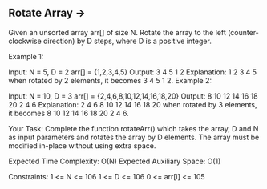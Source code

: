 Rotate Array  ->
-------------



Given an unsorted array arr[] of size N. Rotate the array to the left (counter-clockwise direction) by D steps, where D is a positive integer. 

 

Example 1:

Input:
N = 5, D = 2
arr[] = {1,2,3,4,5}
Output: 3 4 5 1 2
Explanation: 1 2 3 4 5  when rotated
by 2 elements, it becomes 3 4 5 1 2.
Example 2:

Input:
N = 10, D = 3
arr[] = {2,4,6,8,10,12,14,16,18,20}
Output: 8 10 12 14 16 18 20 2 4 6
Explanation: 2 4 6 8 10 12 14 16 18 20 
when rotated by 3 elements, it becomes 
8 10 12 14 16 18 20 2 4 6.
 

Your Task:
Complete the function rotateArr() which takes the array, D and N as input parameters and rotates the array by D elements. The array must be modified in-place without using extra space. 

 

Expected Time Complexity: O(N)
Expected Auxiliary Space: O(1)

 

Constraints:
1 <= N <= 106
1 <= D <= 106
0 <= arr[i] <= 105

